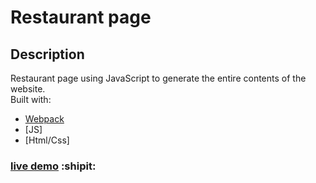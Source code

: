# Restaurant page

## Description

Restaurant page using JavaScript to generate the entire contents of the website.  
Built with:

-   [Webpack](https://webpack.js.org/)
-   [JS]
-   [Html/Css]

### [live demo](https://igorashs.github.io/restaurant-page/) :shipit:
